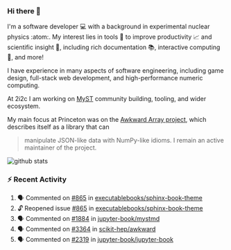 ### Hi there 👋 

I'm a software developer 💻 with a background in experimental nuclear physics :atom:. My interest lies in tools :wrench: to improve productivity :chart_with_upwards_trend: and scientific insight :telescope:, including rich documentation 📚, interactive computing 🧮, and more! 

I have experience in many aspects of software engineering, including game design, full-stack web development, and high-performance numeric computing. 

At 2i2c I am working on [MyST](https://github.com/jupyter-book/mystmd) community building, tooling, and wider ecosystem. 

My main focus at Princeton was on the [Awkward Array project](awkward-array.org/), which describes itself as a library that can 
> manipulate JSON-like data with NumPy-like idioms. I remain an active maintainer of the project. 

![github stats](https://github-readme-stats.vercel.app/api?username=agoose77&show_icons=true&hide_rank=true&hide_title=true&bg_color=30,e76445,904e95&text_color=efe3ec&icon_color=efe3ec)
<!--
**agoose77/agoose77** is a ✨ _special_ ✨ repository because its `README.md` (this file) appears on your GitHub profile.

Here are some ideas to get you started:

- 🔭 I’m currently working on ...
- 🌱 I’m currently learning ...
- 👯 I’m looking to collaborate on ...
- 🤔 I’m looking for help with ...
- 💬 Ask me about ...
- 📫 How to reach me: ...
- 😄 Pronouns: ...
- ⚡ Fun fact: ...
-->

### :zap: Recent Activity

<!--START_SECTION:activity-->
1. 🗣 Commented on [#865](https://github.com/executablebooks/sphinx-book-theme/issues/865#issuecomment-2692697195) in [executablebooks/sphinx-book-theme](https://github.com/executablebooks/sphinx-book-theme)
2. 🔓 Reopened issue [#865](https://github.com/executablebooks/sphinx-book-theme/issues/865) in [executablebooks/sphinx-book-theme](https://github.com/executablebooks/sphinx-book-theme)
3. 🗣 Commented on [#1884](https://github.com/jupyter-book/mystmd/issues/1884#issuecomment-2692417710) in [jupyter-book/mystmd](https://github.com/jupyter-book/mystmd)
4. 🗣 Commented on [#3364](https://github.com/scikit-hep/awkward/pull/3364#issuecomment-2691688201) in [scikit-hep/awkward](https://github.com/scikit-hep/awkward)
5. 🗣 Commented on [#2319](https://github.com/jupyter-book/jupyter-book/pull/2319#issuecomment-2690979347) in [jupyter-book/jupyter-book](https://github.com/jupyter-book/jupyter-book)
<!--END_SECTION:activity-->
